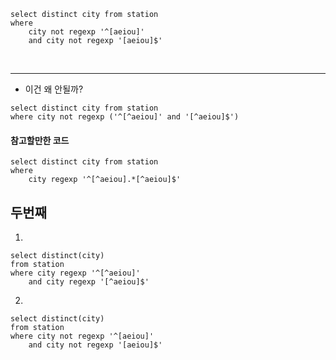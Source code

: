 ```
select distinct city from station
where 
    city not regexp '^[aeiou]'
    and city not regexp '[aeiou]$'
```
<br>
<hr>

- 이건 왜 안될까?
```
select distinct city from station
where city not regexp ('^[^aeiou]' and '[^aeiou]$')
```

#### 참고할만한 코드
```
select distinct city from station
where
    city regexp '^[^aeiou].*[^aeiou]$'
```

## 두번째

1)

```
select distinct(city)
from station
where city regexp '^[^aeiou]'
    and city regexp '[^aeiou]$'
```

2)

```
select distinct(city)
from station
where city not regexp '^[aeiou]'
    and city not regexp '[aeiou]$'
```
